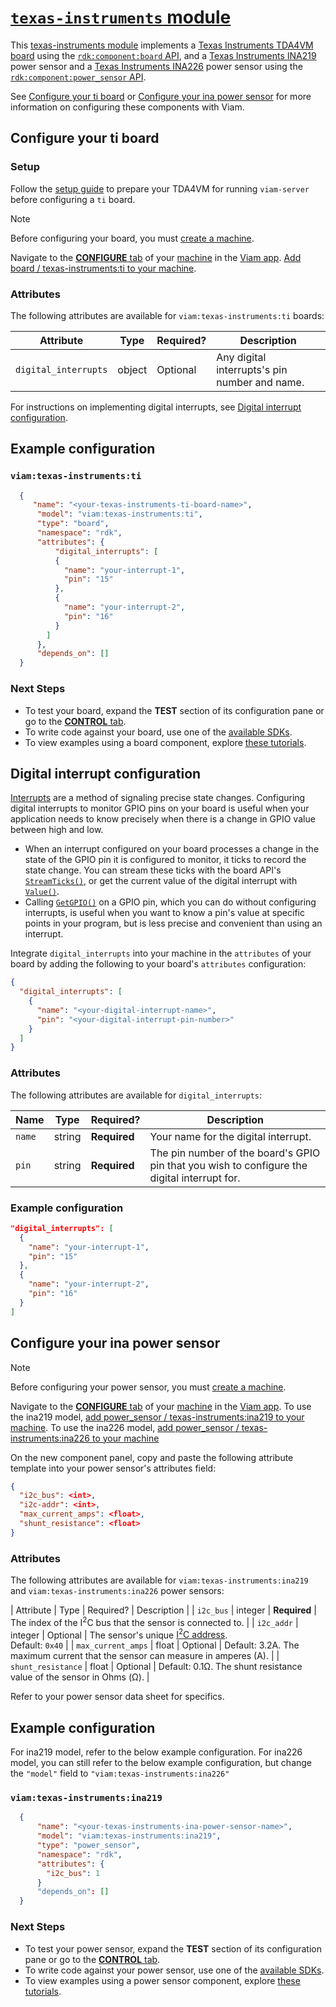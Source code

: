 # [`texas-instruments` module](https://github.com/viam-modules/texas-instruments)

This [texas-instruments module](https://app.viam.com/module/viam/texas-instruments) implements a [Texas Instruments TDA4VM board](https://devices.amazonaws.com/detail/a3G8a00000E2QErEAN/TI-TDA4VM-Starter-Kit-for-Edge-AI-vision-systems) using the [`rdk:component:board` API](https://docs.viam.com/appendix/apis/components/board/), and a [Texas Instruments INA219](https://www.ti.com/product/INA219) power sensor and a [Texas Instruments INA226](https://www.ti.com/product/INA226) power sensor using the [`rdk:component:power_sensor` API](https://docs.viam.com/appendix/apis/components/power-sensor/).

See [Configure your ti board](#Configure-your-ti-board) or [Configure your ina power sensor](#Configure-your-ina-power-sensor) for more information on configuring these components with Viam.

## Configure your ti board

### Setup

Follow the [setup guide](https://docs.viam.com/installation/prepare/sk-tda4vm/) to prepare your TDA4VM for running `viam-server` before configuring a `ti` board.

> [!NOTE]
> Before configuring your board, you must [create a machine](https://docs.viam.com/cloud/machines/#add-a-new-machine).

Navigate to the [**CONFIGURE** tab](https://docs.viam.com/configure/) of your [machine](https://docs.viam.com/fleet/machines/) in the [Viam app](https://app.viam.com/).
[Add board / texas-instruments:ti to your machine](https://docs.viam.com/configure/#components).

### Attributes

The following attributes are available for `viam:texas-instruments:ti` boards:

| Attribute | Type | Required? | Description |
| --------- | ---- | --------- | ----------  |
| `digital_interrupts` | object | Optional | Any digital interrupts's pin number and name. |

For instructions on implementing digital interrupts, see [Digital interrupt configuration](#Digital-interrupt-configuration).

## Example configuration

### `viam:texas-instruments:ti`
```json
  {
     "name": "<your-texas-instruments-ti-board-name>",
      "model": "viam:texas-instruments:ti",
      "type": "board",
      "namespace": "rdk",
      "attributes": {
          "digital_interrupts": [
          {
            "name": "your-interrupt-1",
            "pin": "15"
          },
          {
            "name": "your-interrupt-2",
            "pin": "16"
          }
        ]
      },
      "depends_on": []
  }
```

### Next Steps
- To test your board, expand the **TEST** section of its configuration pane or go to the [**CONTROL** tab](https://docs.viam.com/fleet/control/).
- To write code against your board, use one of the [available SDKs](https://docs.viam.com/sdks/).
- To view examples using a board component, explore [these tutorials](https://docs.viam.com/tutorials/).

## Digital interrupt configuration
[Interrupts](https://en.wikipedia.org/wiki/Interrupt) are a method of signaling precise state changes.
Configuring digital interrupts to monitor GPIO pins on your board is useful when your application needs to know precisely when there is a change in GPIO value between high and low.

- When an interrupt configured on your board processes a change in the state of the GPIO pin it is configured to monitor, it ticks to record the state change.
  You can stream these ticks with the board API's [`StreamTicks()`](https://docs.viam.com/appendix/apis/components/board/#streamticks), or get the current value of the digital interrupt with [`Value()`](https://docs.viam.com/appendix/apis/components/board/#value).
- Calling [`GetGPIO()`](https://docs.viam.com/appendix/apis/components/board/#getgpio) on a GPIO pin, which you can do without configuring interrupts, is useful when you want to know a pin's value at specific points in your program, but is less precise and convenient than using an interrupt.

Integrate `digital_interrupts` into your machine in the `attributes` of your board by adding the following to your board's `attributes` configuration:

```json {class="line-numbers linkable-line-numbers"}
{
  "digital_interrupts": [
    {
      "name": "<your-digital-interrupt-name>",
      "pin": "<your-digital-interrupt-pin-number>"
    }
  ]
}
```

### Attributes

The following attributes are available for `digital_interrupts`:

<!-- prettier-ignore -->
| Name | Type | Required? | Description |
| ---- | ---- | --------- | ----------- |
|`name` | string | **Required** | Your name for the digital interrupt. |
|`pin`| string | **Required** | The pin number of the board's GPIO pin that you wish to configure the digital interrupt for. |

### Example configuration

```json {class="line-numbers linkable-line-numbers"}
"digital_interrupts": [
  {
    "name": "your-interrupt-1",
    "pin": "15"
  },
  {
    "name": "your-interrupt-2",
    "pin": "16"
  }
]
```

## Configure your ina power sensor

> [!NOTE]
> Before configuring your power sensor, you must [create a machine](https://docs.viam.com/cloud/machines/#add-a-new-machine).

Navigate to the [**CONFIGURE** tab](https://docs.viam.com/configure/) of your [machine](https://docs.viam.com/fleet/machines/) in the [Viam app](https://app.viam.com/).
To use the ina219 model, [add power_sensor / texas-instruments:ina219 to your machine](https://docs.viam.com/configure/#components). To use the ina226 model, [add power_sensor / texas-instruments:ina226 to your machine](https://docs.viam.com/configure/#components)

On the new component panel, copy and paste the following attribute template into your power sensor's attributes field:

```json
{
  "i2c_bus": <int>,
  "i2c-addr": <int>,
  "max_current_amps": <float>,
  "shunt_resistance": <float>
}
```

### Attributes

The following attributes are available for `viam:texas-instruments:ina219` and `viam:texas-instruments:ina226` power sensors:

| Attribute | Type | Required? | Description |
| `i2c_bus` | integer | **Required** | The index of the I<sup>2</sup>C bus that the sensor is connected to. |
| `i2c_addr` | integer | Optional | The sensor's unique [I<sup>2</sup>C address](https://learn.adafruit.com/i2c-addresses/overview). <br>Default: `0x40` |
| `max_current_amps` | float | Optional | Default: 3.2A. The maximum current that the sensor can measure in amperes (A). |
| `shunt_resistance` | float | Optional | Default: 0.1Ω. The shunt resistance value of the sensor in Ohms (Ω). |

Refer to your power sensor data sheet for specifics.

## Example configuration

For ina219 model, refer to the below example configuration. For ina226 model, you can still refer to the below example configuration, but change the `"model"` field to `"viam:texas-instruments:ina226"`

### `viam:texas-instruments:ina219`
```json
  {
      "name": "<your-texas-instruments-ina-power-sensor-name>",
      "model": "viam:texas-instruments:ina219",
      "type": "power_sensor",
      "namespace": "rdk",
      "attributes": {
        "i2c_bus": 1
      }
      "depends_on": []
  }
```

### Next Steps
- To test your power sensor, expand the **TEST** section of its configuration pane or go to the [**CONTROL** tab](https://docs.viam.com/fleet/control/).
- To write code against your power sensor, use one of the [available SDKs](https://docs.viam.com/sdks/).
- To view examples using a power sensor component, explore [these tutorials](https://docs.viam.com/tutorials/).
